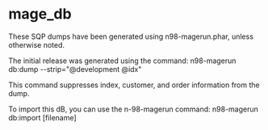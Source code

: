 mage_db
=========
These SQP dumps have been generated using n98-magerun.phar, unless otherwise noted.

The initial release was generated using the command:
  n98-magerun db:dump --strip="@development @idx"
  
  This command suppresses index, customer, and order information from the dump.

To import this dB, you can use the n-98-magerun command: 
  n98-magerun db:import [filename]
